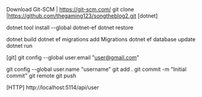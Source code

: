 

Download Git-SCM | https://git-scm.com/
git clone  |https://github.com/thegaming123/songtheblog2.git
[dotnet]

dotnet tool install --global dotnet-ef
dotnet restore

dotnet build
dotnet ef migrations add Migrations
dotnet ef database update
dotnet run

[git]
git config --global user.email "user@gmail.com"

git config --global user.name "username"
git add .
git commit -m "Initial commit"
git remote
git push

[HTTP]
http://localhost:5114/api/user